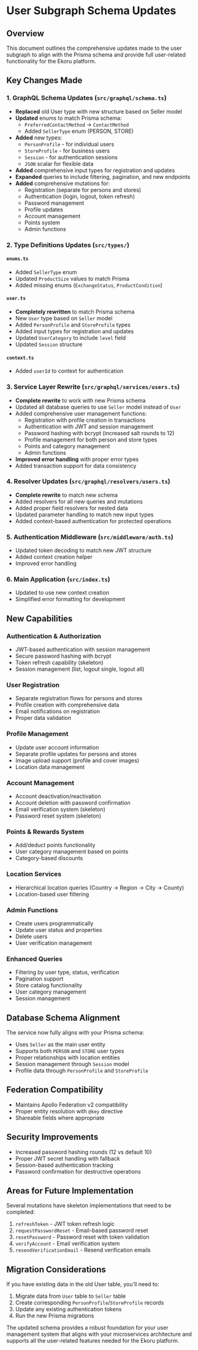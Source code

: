 # User Subgraph Schema Updates

## Overview

This document outlines the comprehensive updates made to the user subgraph to align with the Prisma schema and provide full user-related functionality for the Ekoru platform.

## Key Changes Made

### 1. GraphQL Schema Updates (`src/graphql/schema.ts`)

- **Replaced** old User type with new structure based on Seller model
- **Updated** enums to match Prisma schema:
  - `PreferredContactMethod` → `ContactMethod`
  - Added `SellerType` enum (PERSON, STORE)
- **Added** new types:
  - `PersonProfile` - for individual users
  - `StoreProfile` - for business users
  - `Session` - for authentication sessions
  - `JSON` scalar for flexible data
- **Added** comprehensive input types for registration and updates
- **Expanded** queries to include filtering, pagination, and new endpoints
- **Added** comprehensive mutations for:
  - Registration (separate for persons and stores)
  - Authentication (login, logout, token refresh)
  - Password management
  - Profile updates
  - Account management
  - Points system
  - Admin functions

### 2. Type Definitions Updates (`src/types/`)

#### `enums.ts`

- Added `SellerType` enum
- Updated `ProductSize` values to match Prisma
- Added missing enums (`ExchangeStatus`, `ProductCondition`)

#### `user.ts`

- **Completely rewritten** to match Prisma schema
- New `User` type based on `Seller` model
- Added `PersonProfile` and `StoreProfile` types
- Added input types for registration and updates
- Updated `UserCategory` to include `level` field
- Updated `Session` structure

#### `context.ts`

- Added `userId` to context for authentication

### 3. Service Layer Rewrite (`src/graphql/services/users.ts`)

- **Complete rewrite** to work with new Prisma schema
- Updated all database queries to use `Seller` model instead of `User`
- Added comprehensive user management functions:
  - Registration with profile creation in transactions
  - Authentication with JWT and session management
  - Password hashing with bcrypt (increased salt rounds to 12)
  - Profile management for both person and store types
  - Points and category management
  - Admin functions
- **Improved error handling** with proper error types
- Added transaction support for data consistency

### 4. Resolver Updates (`src/graphql/resolvers/users.ts`)

- **Complete rewrite** to match new schema
- Added resolvers for all new queries and mutations
- Added proper field resolvers for nested data
- Updated parameter handling to match new input types
- Added context-based authentication for protected operations

### 5. Authentication Middleware (`src/middleware/auth.ts`)

- Updated token decoding to match new JWT structure
- Added context creation helper
- Improved error handling

### 6. Main Application (`src/index.ts`)

- Updated to use new context creation
- Simplified error formatting for development

## New Capabilities

### Authentication & Authorization

- JWT-based authentication with session management
- Secure password hashing with bcrypt
- Token refresh capability (skeleton)
- Session management (list, logout single, logout all)

### User Registration

- Separate registration flows for persons and stores
- Profile creation with comprehensive data
- Email notifications on registration
- Proper data validation

### Profile Management

- Update user account information
- Separate profile updates for persons and stores
- Image upload support (profile and cover images)
- Location data management

### Account Management

- Account deactivation/reactivation
- Account deletion with password confirmation
- Email verification system (skeleton)
- Password reset system (skeleton)

### Points & Rewards System

- Add/deduct points functionality
- User category management based on points
- Category-based discounts

### Location Services

- Hierarchical location queries (Country → Region → City → County)
- Location-based user filtering

### Admin Functions

- Create users programmatically
- Update user status and properties
- Delete users
- User verification management

### Enhanced Queries

- Filtering by user type, status, verification
- Pagination support
- Store catalog functionality
- User category management
- Session management

## Database Schema Alignment

The service now fully aligns with your Prisma schema:

- Uses `Seller` as the main user entity
- Supports both `PERSON` and `STORE` user types
- Proper relationships with location entities
- Session management through `Session` model
- Profile data through `PersonProfile` and `StoreProfile`

## Federation Compatibility

- Maintains Apollo Federation v2 compatibility
- Proper entity resolution with `@key` directive
- Shareable fields where appropriate

## Security Improvements

- Increased password hashing rounds (12 vs default 10)
- Proper JWT secret handling with fallback
- Session-based authentication tracking
- Password confirmation for destructive operations

## Areas for Future Implementation

Several mutations have skeleton implementations that need to be completed:

1. `refreshToken` - JWT token refresh logic
2. `requestPasswordReset` - Email-based password reset
3. `resetPassword` - Password reset with token validation
4. `verifyAccount` - Email verification system
5. `resendVerificationEmail` - Resend verification emails

## Migration Considerations

If you have existing data in the old User table, you'll need to:

1. Migrate data from `User` table to `Seller` table
2. Create corresponding `PersonProfile`/`StoreProfile` records
3. Update any existing authentication tokens
4. Run the new Prisma migrations

The updated schema provides a robust foundation for your user management system that aligns with your microservices architecture and supports all the user-related features needed for the Ekoru platform.
